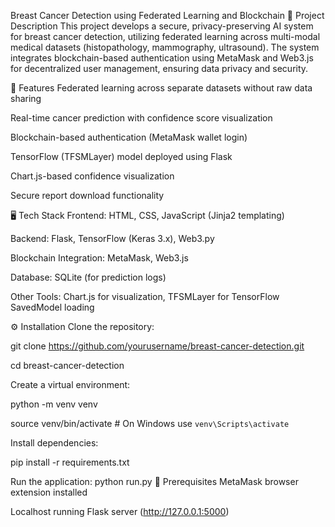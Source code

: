 Breast Cancer Detection using Federated Learning and Blockchain
📝 Project Description
This project develops a secure, privacy-preserving AI system for breast cancer detection, utilizing federated learning across multi-modal medical datasets (histopathology, mammography, ultrasound).
The system integrates blockchain-based authentication using MetaMask and Web3.js for decentralized user management, ensuring data privacy and security.

🚀 Features
Federated learning across separate datasets without raw data sharing

Real-time cancer prediction with confidence score visualization

Blockchain-based authentication (MetaMask wallet login)

TensorFlow (TFSMLayer) model deployed using Flask

Chart.js-based confidence visualization

Secure report download functionality

🖥️ Tech Stack
Frontend: HTML, CSS, JavaScript (Jinja2 templating)


Backend: Flask, TensorFlow (Keras 3.x), Web3.py


Blockchain Integration: MetaMask, Web3.js


Database: SQLite (for prediction logs)


Other Tools: Chart.js for visualization, TFSMLayer for TensorFlow SavedModel loading

⚙️ Installation
Clone the repository:

git clone https://github.com/yourusername/breast-cancer-detection.git

cd breast-cancer-detection

Create a virtual environment:

python -m venv venv

source venv/bin/activate  # On Windows use `venv\Scripts\activate`


Install dependencies:

pip install -r requirements.txt


Run the application:
python run.py
🔐 Prerequisites
MetaMask browser extension installed

Localhost running Flask server (http://127.0.0.1:5000)
